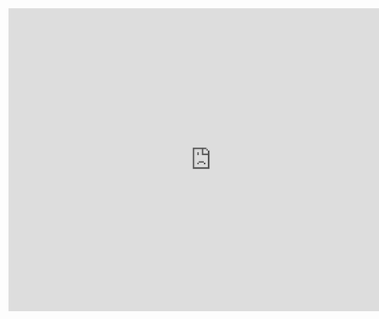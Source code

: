 <iframe src="https://calendar.google.com/calendar/embed?title=Mark%20Stringer&#39;s%20Comedy%20Calendar&amp;showNav=0&amp;showPrint=0&amp;showTabs=0&amp;showCalendars=0&amp;mode=AGENDA&amp;height=600&amp;wkst=1&amp;bgcolor=%23ffffff&amp;src=dl7ic3u2fp41jpcfis30lobm5g%40group.calendar.google.com&amp;color=%23252525&amp;ctz=Europe%2FLondon" style="border-width:0" width="800" height="600" frameborder="0" scrolling="no"></iframe>
